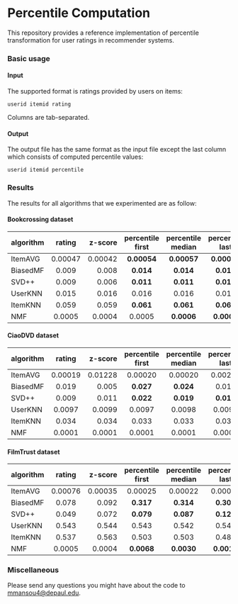 # Percentile Computation

This repository provides a reference implementation of percentile transformation for user ratings in recommender systems.  

### Basic usage 

#### Input

The supported format is ratings provided by users on items:

	userid itemid rating

Columns are tab-separated.

#### Output

The output file has the same format as the input file except the last column which consists of computed percentile values:

	userid itemid percentile

### Results

The results for all algorithms that we experimented are as follow:

#### Bookcrossing dataset

| algorithm     | rating   | z-score  | percentile first | percentile median | percentile last | smoothed first | smoothed median | smoothed last |
| ------------- |:--------:| --------:|:----------------:|:-----------------:|:---------------:|:--------------:|:---------------:|:-------------:|
| ItemAVG       | 0.00047  | 0.00042  | **0.00054**      | **0.00057**       | **0.00071**     |
| BiasedMF      | 0.009    | 0.008    | **0.014**        | **0.014**         | **0.012**       | 0.014          | 0.014           | 0.013         |
| SVD++         | 0.009    | 0.006    | **0.011**        | **0.011**         | **0.010**       | 0.014          | 0.013           | 0.012         |
| UserKNN       | 0.015    | 0.016    | 0.016            | 0.016             | 0.016           | 0.016          | 0.016           | 0.016         |
| ItemKNN       | 0.059    | 0.059    | **0.061**        | **0.061**         | **0.061**       | 0.061          | 0.061           | 0.061         |
| NMF           | 0.0005   | 0.0004   | 0.0005           | **0.0006**        | **0.0007**      | 0.0005         | **0.0006**      | **0.0006**    |

#### CiaoDVD dataset

| algorithm     | rating   | z-score  | percentile first | percentile median | percentile last | smoothed first | smoothed median | smoothed last |
| ------------- |:--------:| --------:|:----------------:|:-----------------:|:---------------:|:--------------:|:---------------:|:-------------:|
| ItemAVG       | 0.00019  | 0.01228  | 0.00020          | 0.00020           | 0.00285         | 
| BiasedMF      | 0.019    | 0.005    | **0.027**        | **0.024**         | 0.016           | **0.027**      | **0.027**       | **0.026**     |
| SVD++         | 0.009    | 0.011    | **0.022**        | **0.019**         | **0.017**       | **0.019**      | **0.018**       | **0.016**     |
| UserKNN       | 0.0097   | 0.0099   | 0.0097           | 0.0098            | 0.0097          | **0.010**      | **0.010**       | **0.010**     |
| ItemKNN       | 0.034    | 0.034    | 0.033            | 0.033             | 0.034           | 0.033          | 0.034           | 0.034         |
| NMF           | 0.0001   | 0.0001   | 0.0001           | 0.0001            | 0.0001          | 0.0001         | 0.0001          | 0.0001        |

#### FilmTrust dataset

| algorithm     | rating   | z-score  | percentile first | percentile median | percentile last | smoothed first | smoothed median | smoothed last |
| ------------- |:--------:| --------:|:----------------:|:-----------------:|:---------------:|:--------------:|:---------------:|:-------------:|
| ItemAVG       | 0.00076  | 0.00035  | 0.00025          | 0.00022           | 0.00049         | **0.00081**    | 0.00079         | 0.00074       |
| BiasedMF      | 0.078    | 0.092    | **0.317**        | **0.314**         | **0.302**       | **0.352**      | **0.345**       | **0.335**     |
| SVD++         | 0.049    | 0.072    | **0.079**        | **0.087**         | **0.124**       | **0.081**      | **0.092**       | **0.102**     |
| UserKNN       | 0.543    | 0.544    | 0.543            | 0.542             | 0.542           | 0.543          | 0.544           | 0.543         |
| ItemKNN       | 0.537    | 0.563    | 0.503            | 0.503             | 0.489           | 0.496          | 0.497           | 0.485         |
| NMF           | 0.0005   | 0.0004   | **0.0068**       | **0.0030**        | **0.0018**      | **0.0009**     | **0.0006**      | **0.0007**    |


### Miscellaneous

Please send any questions you might have about the code to <mmansou4@depaul.edu>.
